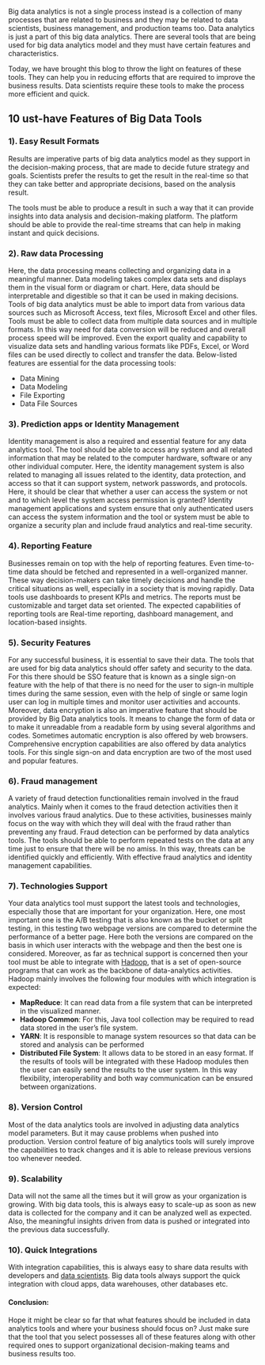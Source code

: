 Big data analytics is not a single process instead is a collection of many processes that are related to business and they may be related to data scientists, business management, and production teams too. Data analytics is just a part of this big data analytics. There are several tools that are being used for big data analytics model and they must have certain features and characteristics. 

Today, we have brought this blog to throw the light on features of these tools. They can help you in reducing efforts that are required to improve the business results. Data scientists require these tools to make the process more efficient and quick.

## 10	ust-have Features of Big Data Tools

### 1). Easy Result Formats

Results are imperative parts of big data analytics model as they support in the decision-making process, that are made to decide future strategy and goals. Scientists prefer the results to get the result in the real-time so that they can take better and appropriate decisions, based on the analysis result. 

The tools must be able to produce a result in such a way that it can provide insights into data analysis and decision-making platform. The platform should be able to provide the real-time streams that can help in making instant and quick decisions. 

### 2). Raw data Processing 
Here, the data processing means collecting and organizing data in a meaningful manner. Data modeling takes complex data sets and displays them in the visual form or diagram or chart. Here, data should be interpretable and digestible so that it can be used in making decisions. Tools of big data analytics must be able to import data from various data sources such as Microsoft Access, text files, Microsoft Excel and other files. Tools must be able to collect data from multiple data sources and in multiple formats. In this way need for data conversion will be reduced and overall process speed will be improved.
Even the export quality and capability to visualize data sets and handling various formats like PDFs, Excel, or Word files can be used directly to collect and transfer the data. Below-listed features are essential for the data processing tools:
- Data Mining
- Data Modeling
- File Exporting
- Data File Sources

### 3). Prediction apps or Identity Management
Identity management is also a required and essential feature for any data analytics tool. The tool should be able to access any system and all related information that may be related to the computer hardware, software or any other individual computer. Here, the identity management system is also related to managing all issues related to the identity, data protection, and access so that it can support system, network passwords, and protocols. Here, it should be clear that whether a user can access the system or not and to which level the system access permission is granted?
Identity management applications and system ensure that only authenticated users can access the system information and the tool or system must be able to organize a security plan and include fraud analytics and real-time security.
### 4). Reporting Feature
Businesses remain on top with the help of reporting features. Even time-to-time data should be fetched and represented in a well-organized manner. These way decision-makers can take timely decisions and handle the critical situations as well, especially in a society that is moving rapidly. Data tools use dashboards to present KPIs and metrics. The reports must be customizable and target data set oriented. The expected capabilities of reporting tools are Real-time reporting, dashboard management, and location-based insights.
### 5). Security Features
For any successful business, it is essential to save their data. The tools that are used for big data analytics should offer safety and security to the data. For this there should be SSO feature that is known as a single sign-on feature with the help of that there is no need for the user to sign-in multiple times during the same session, even with the help of single or same login user can log in multiple times and monitor user activities and accounts.
Moreover, data encryption is also an imperative feature that should be provided by Big Data analytics tools. It means to change the form of data or to make it unreadable from a readable form by using several algorithms and codes. Sometimes automatic encryption is also offered by web browsers. Comprehensive encryption capabilities are also offered by data analytics tools. For this single sign-on and data encryption are two of the most used and popular features.
### 6). Fraud management
A variety of fraud detection functionalities remain involved in the fraud analytics. Mainly when it comes to the fraud detection activities then it involves various fraud analytics. Due to these activities, businesses mainly focus on the way with which they will deal with the fraud rather than preventing any fraud. Fraud detection can be performed by data analytics tools. 
The tools should be able to perform repeated tests on the data at any time just to ensure that there will be no amiss. In this way, threats can be identified quickly and efficiently. With effective fraud analytics and identity management capabilities.
### 7). Technologies Support
Your data analytics tool must support the latest tools and technologies, especially those that are important for your organization. Here, one most important one is the A/B testing that is also known as the bucket or split testing, in this testing two webpage versions are compared to determine the performance of a better page. Here both the versions are compared on the basis in which user interacts with the webpage and then the best one is considered. 
Moreover, as far as technical support is concerned then your tool must be able to integrate with [Hadoop](https://www.janbasktraining.com/hadoop-big-data-analytics), that is a set of open-source programs that can work as the backbone of data-analytics activities. Hadoop mainly involves the following four modules with which integration is expected:
- **MapReduce**: It can read data from a file system that can be interpreted in the visualized manner.
- **Hadoop Common**: For this, Java tool collection may be required to read data stored in the user’s file system.
- **YARN**: It is responsible to manage system resources so that data can be stored and analysis can be performed
- **Distributed File System**: It allows data to be stored in an easy format. 
If the results of tools will be integrated with these Hadoop modules then the user can easily send the results to the user system. In this way flexibility, interoperability and both way communication can be ensured between organizations.
### 8). Version Control
Most of the data analytics tools are involved in adjusting data analytics model parameters. But it may cause problems when pushed into production. Version control feature of big analytics tools will surely improve the capabilities to track changes and it is able to release previous versions too whenever needed.
### 9). Scalability 
Data will not the same all the times but it will grow as your organization is growing. With big data tools, this is always easy to scale-up as soon as new data is collected for the company and it can be analyzed well as expected. Also, the meaningful insights driven from data is pushed or integrated into the previous data successfully.
### 10). Quick Integrations
With integration capabilities, this is always easy to share data results with developers and [data scientists](https://www.janbasktraining.com/blog/become-successful-data-scientist/). Big data tools always support the quick integration with cloud apps, data warehouses, other databases etc.
#### Conclusion:
Hope it might be clear so far that what features should be included in data analytics tools and where your business should focus on? Just make sure that the tool that you select possesses all of these features along with other required ones to support organizational decision-making teams and business results too.

